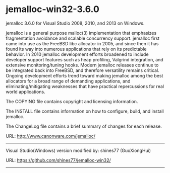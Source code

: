 jemalloc-win32-3.6.0
====================

jemalloc 3.6.0 for Visual Studio 2008, 2010, and 2013 on Windows.

jemalloc is a general purpose malloc(3) implementation that emphasizes
fragmentation avoidance and scalable concurrency support.  jemalloc first came
into use as the FreeBSD libc allocator in 2005, and since then it has found its
way into numerous applications that rely on its predictable behavior.  In 2010
jemalloc development efforts broadened to include developer support features
such as heap profiling, Valgrind integration, and extensive monitoring/tuning
hooks.  Modern jemalloc releases continue to be integrated back into FreeBSD,
and therefore versatility remains critical.  Ongoing development efforts trend
toward making jemalloc among the best allocators for a broad range of demanding
applications, and eliminating/mitigating weaknesses that have practical
repercussions for real world applications.

The COPYING file contains copyright and licensing information.

The INSTALL file contains information on how to configure, build, and install
jemalloc.

The ChangeLog file contains a brief summary of changes for each release.

URL: http://www.canonware.com/jemalloc/

-------------------------------------------------------------------

Visual Studio(Windows) version modified by: shines77 (GuoXiongHui)

URL: https://github.com/shines77/jemalloc-win32/

-------------------------------------------------------------------
